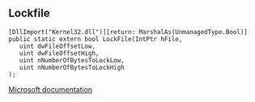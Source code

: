 ## Lockfile

```
[DllImport("Kernel32.dll")][return: MarshalAs(UnmanagedType.Bool)]
public static extern bool LockFile(IntPtr hFile,
   uint dwFileOffsetLow,
   uint dwFileOffsetHigh,
   uint nNumberOfBytesToLockLow,
   uint nNumberOfBytesToLockHigh
);
```

[Microsoft documentation](https://docs.microsoft.com/en-us/windows/win32/api/fileapi/nf-fileapi-lockfile)
